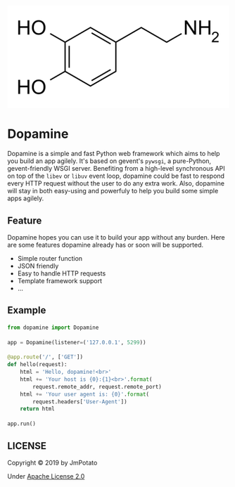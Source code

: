 ![Dopamine](./docs/imgs/1920px-dopamine.png)

# Dopamine

Dopamine is a simple and fast Python web framework which aims to help you build an app agilely. It's based on gevent's `pywsgi`, a pure-Python, gevent-friendly WSGI server. Benefiting from a high-level synchronous API on top of the `libev` or `libuv` event loop, dopamine could be fast to respond every HTTP request without the user to do any extra work. Also, dopamine will stay in both easy-using and powerfuly to help you build some simple apps agilely.

## Feature

Dopamine hopes you can use it to build your app without any burden. Here are some features dopamine already has or soon will be supported.

* Simple router function
* JSON friendly
* Easy to handle HTTP requests
* Template framework support
* ...

## Example

```python
from dopamine import Dopamine

app = Dopamine(listener=('127.0.0.1', 5299))

@app.route('/', ['GET'])
def hello(request):
    html = 'Hello, dopamine!<br>'
    html += 'Your host is {0}:{1}<br>'.format(
        request.remote_addr, request.remote_port)
    html += 'Your user agent is: {0}'.format(
        request.headers['User-Agent'])
    return html

app.run()
```

## LICENSE
Copyright © 2019 by JmPotato

Under [Apache License 2.0](http://www.apache.org/licenses/)
